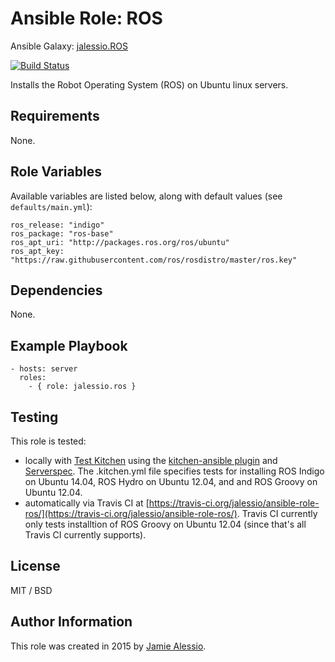 # Ansible Role: ROS

Ansible Galaxy: [jalessio.ROS](https://galaxy.ansible.com/list#/roles/2832)

[![Build Status](https://travis-ci.org/jalessio/ansible-role-ros.svg?branch=master)](https://travis-ci.org/jalessio/ansible-role-ros)

Installs the Robot Operating System (ROS) on Ubuntu linux servers.

## Requirements

None.

## Role Variables

Available variables are listed below, along with default values (see `defaults/main.yml`):

    ros_release: "indigo"
    ros_package: "ros-base"
    ros_apt_uri: "http://packages.ros.org/ros/ubuntu"
    ros_apt_key: "https://raw.githubusercontent.com/ros/rosdistro/master/ros.key"

## Dependencies

None.

## Example Playbook

    - hosts: server
      roles:
        - { role: jalessio.ros }

## Testing

This role is tested:

* locally with [Test Kitchen](http://kitchen.ci/) using the [kitchen-ansible plugin](https://github.com/neillturner/kitchen-ansible) and [Serverspec](http://serverspec.org/). The .kitchen.yml file specifies tests for installing ROS Indigo on Ubuntu 14.04, ROS Hydro on Ubuntu 12.04, and and ROS Groovy on Ubuntu 12.04.
* automatically via Travis CI at [https://travis-ci.org/jalessio/ansible-role-ros/](https://travis-ci.org/jalessio/ansible-role-ros/). Travis CI currently only tests installtion of ROS Groovy on Ubuntu 12.04 (since that's all Travis CI currently supports).

## License

MIT / BSD

## Author Information

This role was created in 2015 by [Jamie Alessio](https://github.com/jalessio).
